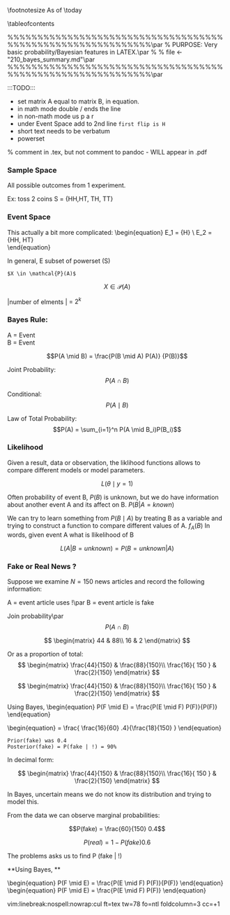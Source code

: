 \footnotesize
As of \today

\tableofcontents

%%%%%%%%%%%%%%%%%%%%%%%%%%%%%%%%%%%%%%%%%%%%%%%%%%%%%%%%%%%%\par
%			PURPOSE:	Very basic probability/Bayesian features in LATEX.\par
%
%			file <- "210_bayes_summary.md"\par
%%%%%%%%%%%%%%%%%%%%%%%%%%%%%%%%%%%%%%%%%%%%%%%%%%%%%%%%%%%%\par

:::TODO:::  

-	set matrix A equal to matrix B, in equation.  
-	in math mode double /  ends the line  
- in non-math mode us p a r  
-	under Event Space add to 2nd line `first flip is H`  
- short text needs to be verbatum  
-	powerset  

%  comment in .tex, but not comment to pandoc - WILL appear in .pdf

<!--	This is comment to pandoc and will NOT appear in .pdf

%  comment in .tex, but not comment to pandoc

-->

###	Sample Space
All possible outcomes from 1 experiment.

Ex: toss 2 coins
S = {HH,HT, TH, TT}

###	Event Space
This actually a bit more complicated:
\begin{equation}
	E_1 = {H} \\
	E_2 = {HH, HT}   
\end{equation}


In general, E subset of powerset (S)
````{.latex}
$X \in \mathcal{P}(A)$
````

$$X \in \mathcal{P}(A)$$

|number of elments | = $2^k$

###	Bayes Rule:

A = Event\
B = Event

$$P(A \mid  B) = \frac{P(B \mid A) P(A)} {P(B)}$$

Joint Probability:
$$P(A \cap B)$$

Conditional:
$$P(A \mid B)$$

Law of Total Probability:
$$P(A) = \sum_{i=1}^n P(A \mid B_i)P(B_i)$$


### Likelihood
Given a result, data or observation, the liklihood functions allows to compare different
models or model parameters.

$$L( \theta \mid y=1)	$$

Often probability of event B, $P(B)$ is unknown, but we do have information about another event A and its affect on B.
$P(B | A=known)$

We can try to learn something from $P(B \mid A)$ by treating B as a variable
and trying to construct a function to compare different values of A. $f_A(B)$  In words, given event A what is
llikelihood of B

$$L(A | B= unknown) = P(B=unknown | A)$$


### Fake or Real News ?

Suppose we examine $N=150$ news articles and record the following information:

A = event article uses !\par
B = event article is fake

Join probability\par
$$P(A \cap B)$$

$$
	\begin{matrix}
	44 & 88\\
	16 & 2 
	\end{matrix}
$$

Or as a proportion of total:
$$
	\begin{matrix}
		\frac{44}{150} & \frac{88}{150}\\
		\frac{16}{ 150 } & \frac{2}{150}
	\end{matrix}
$$

$$
	\begin{matrix}
		\frac{44}{150} & \frac{88}{150}\\
		\frac{16}{ 150 } & \frac{2}{150}
	\end{matrix}
$$

Using Bayes, 
\begin{equation}
	P(F \mid E) = \frac{P(E \mid F) P(F)}{P(F)}
\end{equation}

\begin{equation}
	=	\frac{ \frac{16}{60} .4}{\frac{18}{150} }
\end{equation}

	Prior(fake) was 0.4
	Posterior(fake) = P(fake | !) = 90%

In decimal form:

$$
	\begin{matrix}
	\frac{44}{150} & \frac{88}{150}\\
	\frac{16}{ 150 } & \frac{2}{150}
	\end{matrix}
$$


In Bayes, uncertain means we do not know its distribution and trying to model
this.


From the data we can observe marginal probabilities:

$$P(fake) = \frac{60}{150}  0.4$$

$$P(real) = 1 - P(fake)  0.6$$

The problems asks us to find P (fake |  \!)

<!--
-->
**Using Bayes, **

\begin{equation}
	P(F \mid E) = \frac{P(E \mid F) P(F)}{P(F)}
\end{equation}
\begin{equation}
	P(F \mid E) = \frac{P(E \mid F) P(F)}
\end{equation}

vim:linebreak:nospell:nowrap:cul ft=tex tw=78 fo=ntl foldcolumn=3 cc=+1
